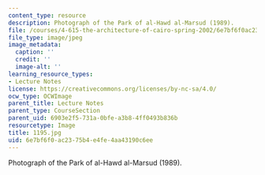 ```yaml
---
content_type: resource
description: Photograph of the Park of al-Hawd al-Marsud (1989).
file: /courses/4-615-the-architecture-of-cairo-spring-2002/6e7bf6f0ac2375b4e4fe4aa43190c6ee_1195.jpg
file_type: image/jpeg
image_metadata:
  caption: ''
  credit: ''
  image-alt: ''
learning_resource_types:
- Lecture Notes
license: https://creativecommons.org/licenses/by-nc-sa/4.0/
ocw_type: OCWImage
parent_title: Lecture Notes
parent_type: CourseSection
parent_uid: 6903e2f5-731a-0bfe-a3b8-4ff0493b836b
resourcetype: Image
title: 1195.jpg
uid: 6e7bf6f0-ac23-75b4-e4fe-4aa43190c6ee
---
```

Photograph of the Park of al-Hawd al-Marsud (1989).